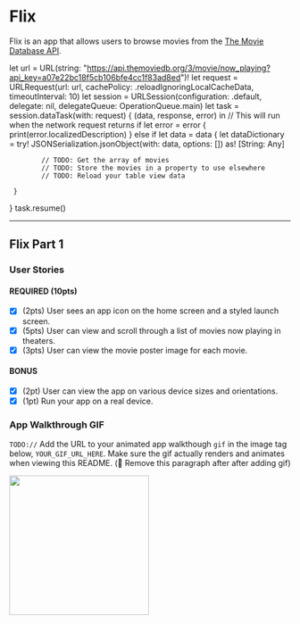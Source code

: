 # Flix

Flix is an app that allows users to browse movies from the [The Movie Database API](http://docs.themoviedb.apiary.io/#).

let url = URL(string: "https://api.themoviedb.org/3/movie/now_playing?api_key=a07e22bc18f5cb106bfe4cc1f83ad8ed")!
let request = URLRequest(url: url, cachePolicy: .reloadIgnoringLocalCacheData, timeoutInterval: 10)
let session = URLSession(configuration: .default, delegate: nil, delegateQueue: OperationQueue.main)
let task = session.dataTask(with: request) { (data, response, error) in
     // This will run when the network request returns
     if let error = error {
            print(error.localizedDescription)
     } else if let data = data {
            let dataDictionary = try! JSONSerialization.jsonObject(with: data, options: []) as! [String: Any]

            // TODO: Get the array of movies
            // TODO: Store the movies in a property to use elsewhere
            // TODO: Reload your table view data

     }
}
task.resume()

---

## Flix Part 1

### User Stories

#### REQUIRED (10pts)
- [x] (2pts) User sees an app icon on the home screen and a styled launch screen.
- [x] (5pts) User can view and scroll through a list of movies now playing in theaters.
- [x] (3pts) User can view the movie poster image for each movie.

#### BONUS
- [x] (2pt) User can view the app on various device sizes and orientations.
- [x] (1pt) Run your app on a real device.

### App Walkthrough GIF
`TODO://` Add the URL to your animated app walkthough `gif` in the image tag below, `YOUR_GIF_URL_HERE`. Make sure the gif actually renders and animates when viewing this README. (🚫 Remove this paragraph after after adding gif)

<img src="https://recordit.co/qRyxkrOUiu" width=250><br>

